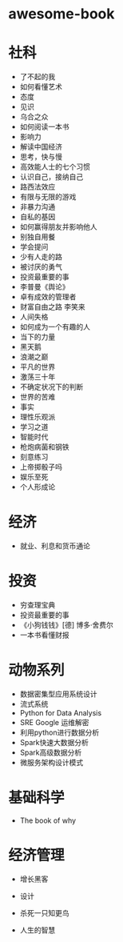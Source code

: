 # awesome-book

# 社科
* 了不起的我
* 如何看懂艺术
* 态度
* 见识
* 乌合之众
* 如何阅读一本书
* 影响力
* 解读中国经济
* 思考，快与慢
* 高效能人士的七个习惯
* 认识自己，接纳自己
* 路西法效应
* 有限与无限的游戏
* 非暴力沟通
* 自私的基因
* 如何赢得朋友并影响他人
* 别独自用餐
* 学会提问
* 少有人走的路
* 被讨厌的勇气
* 投资最重要的事
* 李普曼《舆论》
* 卓有成效的管理者
* 财富自由之路 李笑来
* 人间失格
* 如何成为一个有趣的人
* 当下的力量
* 黑天鹅
* 浪潮之巅
* 平凡的世界
* 激荡三十年
* 不确定状况下的判断
* 世界的苦难
* 事实
* 理性乐观派
* 学习之道
* 智能时代
* 枪炮病菌和钢铁
* 刻意练习
* 上帝掷骰子吗
* 娱乐至死
* 个人形成论

# 经济
* 就业、利息和货币通论

# 投资
* 穷查理宝典
* 投资最重要的事
* 《小狗钱钱》[德] 博多·舍费尔
* 一本书看懂财报

# 动物系列
* 数据密集型应用系统设计
* 流式系统
* Python for Data Analysis
* SRE Google 运维解密
* 利用python进行数据分析
* Spark快速大数据分析
* Spark高级数据分析
* 微服务架构设计模式

# 基础科学
* The book of why

# 经济管理
* 增长黑客
* 设计

* 杀死一只知更鸟
* 人生的智慧
